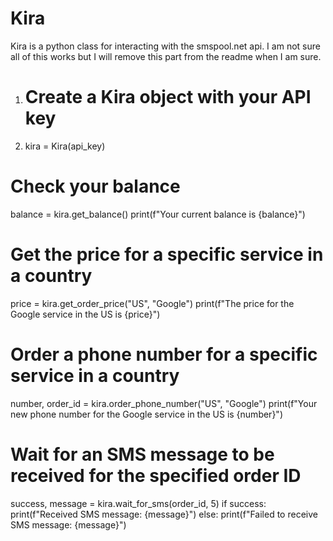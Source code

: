 # Kira
Kira is a python class for interacting with the smspool.net api.
I am not sure all of this works but I will remove this part from the readme when I am sure.

1. # Create a Kira object with your API key
2. kira = Kira(api_key)

# Check your balance
balance = kira.get_balance()
print(f"Your current balance is {balance}")

# Get the price for a specific service in a country
price = kira.get_order_price("US", "Google")
print(f"The price for the Google service in the US is {price}")

# Order a phone number for a specific service in a country
number, order_id = kira.order_phone_number("US", "Google")
print(f"Your new phone number for the Google service in the US is {number}")

# Wait for an SMS message to be received for the specified order ID
success, message = kira.wait_for_sms(order_id, 5)
if success:
    print(f"Received SMS message: {message}")
else:
    print(f"Failed to receive SMS message: {message}")
